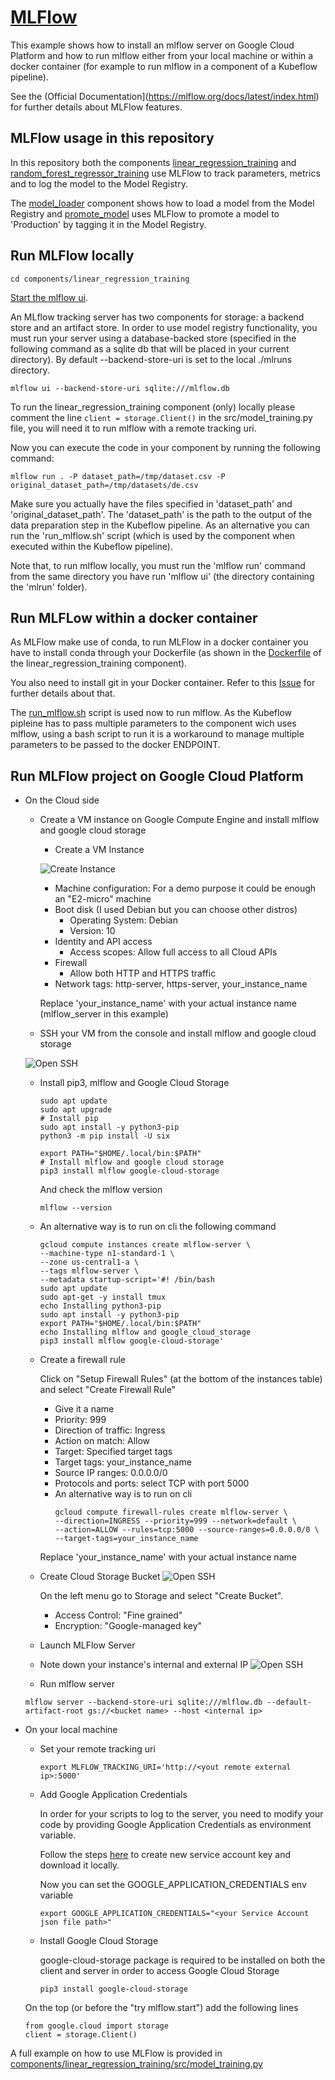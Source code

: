 # [MLFlow](https://mlflow.org)

This example shows how to install an mlflow server on Google Cloud Platform and how to
run mlflow either from your local machine or within a docker container (for example to
run mlflow in a component of a Kubeflow pipeline).

See the (Official Documentation](https://mlflow.org/docs/latest/index.html) for further details about MLFlow features.

## MLFlow usage in this repository 
In this repository both the components [linear_regression_training](/components/linear_regression_training) and
[random_forest_regressor_training](/components/random_forest_regressor_training) use MLFlow to track parameters, metrics
and to log the model to the Model Registry.

The [model_loader](/components/load_model) component shows how to load a model from the Model Registry and
[promote_model](/components/promote_model) uses MLFlow to promote a model to 'Production' by tagging it
in the Model Registry. 

## Run MLFlow locally
```
cd components/linear_regression_training
```

[Start the mlflow ui](https://mlflow.org/docs/latest/tutorials-and-examples/tutorial.html#comparing-the-models).

An MLflow tracking server has two components for storage: a backend store and an artifact store.
In order to use model registry functionality, you must run your server using a database-backed store (specified in
the following command as a sqlite db that will be placed in your current directory).
By default --backend-store-uri is set to the local ./mlruns directory. 

```
mlflow ui --backend-store-uri sqlite:///mlflow.db
```

To run the linear_regression_training component (only) locally please comment the line
```client = storage.Client()``` in the src/model_training.py file, you will need it to run mlflow with
a remote tracking uri.

Now you can execute the code in your component by running the following command:
```
mlflow run . -P dataset_path=/tmp/dataset.csv -P original_dataset_path=/tmp/datasets/de.csv
```

Make sure you actually have the files specified in 'dataset_path' and 'original_dataset_path'. The 'dataset_path' is the
path to the output of the data preparation step in the Kubeflow pipeline.
As an alternative you can run the 'run_mlflow.sh' script (which is used by the component when executed within the
Kubeflow pipeline).

Note that, to run mlflow locally, you must run the 'mlflow run' command from the same directory you have run 'mlflow ui'
(the directory containing the 'mlrun' folder).

## Run MLFLow within a docker container
As MLFlow make use of conda, to run MLFlow in a docker container you have to install conda through your Dockerfile
(as shown in the [Dockerfile](/components/linear_regression_training/Dockerfile) of the linear_regression_training
component).

You also need to install git in your Docker container. Refer to this
[Issue](https://github.com/esalvucci/mlops-architecture-example/issues/1) for further details about that.

The [run_mlflow.sh](/components/linear_regression_training/run_mlflow.sh) script is used now to run mlflow.
As the Kubeflow pipleine has to pass multiple parameters to the component wich uses mlflow, using a bash script to run
it is a workaround to manage multiple parameters to be passed to the docker ENDPOINT.

## Run MLFlow project on Google Cloud Platform 
* On the Cloud side
    * Create a VM instance on Google Compute Engine and install mlflow and google cloud storage
        - Create a VM Instance
        
        ![Create Instance](/doc/images/ce_vm_create_instance.png)
        
        * Machine configuration:
            For a demo purpose it could be enough an "E2-micro" machine
        * Boot disk (I used Debian but you can choose other distros)
            * Operating System: Debian
            * Version: 10
        * Identity and API access
            * Access scopes: Allow full access to all Cloud APIs
        * Firewall
            * Allow both HTTP and HTTPS traffic
        * Network tags: http-server, https-server, your_instance_name
    
        Replace 'your_instance_name' with your actual instance name (mlflow_server in this example)
    
    * SSH your VM from the console and install mlflow and google cloud storage
    
    ![Open SSH](/doc/images/ce_vm_instance_ssh.png)
    
    - Install pip3, mlflow and Google Cloud Storage
        ```
        sudo apt update
        sudo apt upgrade
        # Install pip
        sudo apt install -y python3-pip
        python3 -m pip install -U six
        
        export PATH="$HOME/.local/bin:$PATH"
        # Install mlflow and google cloud storage
        pip3 install mlflow google-cloud-storage
        ```
        And check the mlflow version
        ```
        mlflow --version
        ```
    - An alternative way is to run on cli the following command
        ```
        gcloud compute instances create mlflow-server \
        --machine-type n1-standard-1 \
        --zone us-central1-a \
        --tags mlflow-server \
        --metadata startup-script='#! /bin/bash
        sudo apt update
        sudo apt-get -y install tmux
        echo Installing python3-pip
        sudo apt install -y python3-pip
        export PATH="$HOME/.local/bin:$PATH"
        echo Installing mlflow and google_cloud_storage
        pip3 install mlflow google-cloud-storage'
        ```

    * Create a firewall rule
    
        Click on "Setup Firewall Rules" (at the bottom of the instances table) and select "Create Firewall Rule"
        * Give it a name
        * Priority: 999
        * Direction of traffic: Ingress
        * Action on match: Allow
        * Target: Specified target tags
        * Target tags: your_instance_name
        * Source IP ranges: 0.0.0.0/0
        * Protocols and ports: select TCP with port 5000
   
        - An alternative way is to run on cli
            ```
            gcloud compute firewall-rules create mlflow-server \
            --direction=INGRESS --priority=999 --network=default \
            --action=ALLOW --rules=tcp:5000 --source-ranges=0.0.0.0/0 \
            --target-tags=your_instance_name
            ```
        Replace 'your_instance_name' with your actual instance name

    * Create Cloud Storage Bucket
        ![Open SSH](/doc/images/storage_menu.png)
    
        On the left menu go to Storage and select "Create Bucket".
        
        * Access Control: "Fine grained"
        * Encryption: "Google-managed key" 

    * Launch MLFlow Server

    * Note down your instance's internal and external IP
    ![Open SSH](/doc/images/instance_ips.png)

    * Run mlflow server
    ```
    mlflow server --backend-store-uri sqlite:///mlflow.db --default-artifact-root gs://<bucket name> --host <internal ip>
    ```

* On your local machine

    * Set your remote tracking uri
        ```
        export MLFLOW_TRACKING_URI='http://<yout remote external ip>:5000'
        ```

    * Add Google Application Credentials
        
        In order for your scripts to log to the server, you need to modify your code by providing
        Google Application Credentials as environment variable.
        
        Follow the steps [here](https://cloud.google.com/iam/docs/creating-managing-service-account-keys#creating_service_account_keys)
        to create new service account key and download it locally.
        
        Now you can set the GOOGLE_APPLICATION_CREDENTIALS env variable 
        
        ```
        export GOOGLE_APPLICATION_CREDENTIALS="<your Service Account json file path>"
        ```

    * Install Google Cloud Storage
    
        google-cloud-storage package is required to be installed on both the client and server in order to access Google Cloud Storage
        ```
        pip3 install google-cloud-storage
        ```

    On the top (or before the "try mlflow.start") add the following lines
    ```
    from google.cloud import storage
    client = storage.Client()
    ```

A full example on how to use MLFlow is provided in
[components/linear_regression_training/src/model_training.py](/components/linear_regression_training/src/model_training.py)